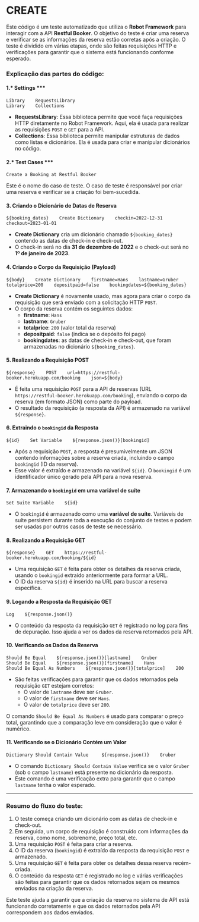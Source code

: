 # CREATE

Este código é um teste automatizado que utiliza o **Robot Framework** para interagir com a API **Restful Booker**. O objetivo do teste é criar uma reserva e verificar se as informações da reserva estão corretas após a criação. O teste é dividido em várias etapas, onde são feitas requisições HTTP e verificações para garantir que o sistema está funcionando conforme esperado.

### Explicação das partes do código:

#### **1.*** Settings ***
```robot
Library    RequestsLibrary
Library    Collections
```
- **RequestsLibrary**: Essa biblioteca permite que você faça requisições HTTP diretamente no Robot Framework. Aqui, ela é usada para realizar as requisições `POST` e `GET` para a API.
- **Collections**: Essa biblioteca permite manipular estruturas de dados como listas e dicionários. Ela é usada para criar e manipular dicionários no código.

#### **2.*** Test Cases ***
```robot
Create a Booking at Restful Booker
```
Este é o nome do caso de teste. O caso de teste é responsável por criar uma reserva e verificar se a criação foi bem-sucedida. 

#### **3. Criando o Dicionário de Datas de Reserva**
```robot
${booking_dates}    Create Dictionary    checkin=2022-12-31    checkout=2023-01-01
```
- **Create Dictionary** cria um dicionário chamado `${booking_dates}` contendo as datas de check-in e check-out.
- O check-in será no dia **31 de dezembro de 2022** e o check-out será no **1º de janeiro de 2023**.

#### **4. Criando o Corpo da Requisição (Payload)**
```robot
${body}    Create Dictionary    firstname=Hans    lastname=Gruber    totalprice=200    depositpaid=false    bookingdates=${booking_dates}
```
- **Create Dictionary** é novamente usado, mas agora para criar o corpo da requisição que será enviado com a solicitação HTTP `POST`. 
- O corpo da reserva contém os seguintes dados:
  - **firstname**: `Hans`
  - **lastname**: `Gruber`
  - **totalprice**: `200` (valor total da reserva)
  - **depositpaid**: `false` (indica se o depósito foi pago)
  - **bookingdates**: as datas de check-in e check-out, que foram armazenadas no dicionário `${booking_dates}`.

#### **5. Realizando a Requisição POST**
```robot
${response}    POST    url=https://restful-booker.herokuapp.com/booking    json=${body}
```
- É feita uma requisição `POST` para a API de reservas (URL `https://restful-booker.herokuapp.com/booking`), enviando o corpo da reserva (em formato JSON) como parte do payload.
- O resultado da requisição (a resposta da API) é armazenado na variável `${response}`.

#### **6. Extraindo o `bookingid` da Resposta**
```robot
${id}    Set Variable    ${response.json()}[bookingid]
```
- Após a requisição `POST`, a resposta é presumivelmente um JSON contendo informações sobre a reserva criada, incluindo o campo `bookingid` (ID da reserva).
- Esse valor é extraído e armazenado na variável `${id}`. O `bookingid` é um identificador único gerado pela API para a nova reserva.

#### **7. Armazenando o `bookingid` em uma variável de suíte**
```robot
Set Suite Variable    ${id}
```
- O `bookingid` é armazenado como uma **variável de suíte**. Variáveis de suíte persistem durante toda a execução do conjunto de testes e podem ser usadas por outros casos de teste se necessário.

#### **8. Realizando a Requisição GET**
```robot
${response}    GET    https://restful-booker.herokuapp.com/booking/${id}
```
- Uma requisição `GET` é feita para obter os detalhes da reserva criada, usando o `bookingid` extraído anteriormente para formar a URL.
- O ID da reserva `${id}` é inserido na URL para buscar a reserva específica.

#### **9. Logando a Resposta da Requisição GET**
```robot
Log    ${response.json()}
```
- O conteúdo da resposta da requisição `GET` é registrado no log para fins de depuração. Isso ajuda a ver os dados da reserva retornados pela API.

#### **10. Verificando os Dados da Reserva**
```robot
Should Be Equal    ${response.json()}[lastname]    Gruber
Should Be Equal    ${response.json()}[firstname]    Hans   
Should Be Equal As Numbers    ${response.json()}[totalprice]    200
```
- São feitas verificações para garantir que os dados retornados pela requisição `GET` estejam corretos:
  - O valor de `lastname` deve ser `Gruber`.
  - O valor de `firstname` deve ser `Hans`.
  - O valor de `totalprice` deve ser `200`.
  
O comando `Should Be Equal As Numbers` é usado para comparar o preço total, garantindo que a comparação leve em consideração que o valor é numérico.

#### **11. Verificando se o Dicionário Contém um Valor**
```robot
Dictionary Should Contain Value     ${response.json()}    Gruber
```
- O comando `Dictionary Should Contain Value` verifica se o valor `Gruber` (sob o campo `lastname`) está presente no dicionário da resposta.
- Este comando é uma verificação extra para garantir que o campo `lastname` tenha o valor esperado.

---

### **Resumo do fluxo do teste:**
1. O teste começa criando um dicionário com as datas de check-in e check-out.
2. Em seguida, um corpo de requisição é construído com informações da reserva, como nome, sobrenome, preço total, etc.
3. Uma requisição `POST` é feita para criar a reserva.
4. O ID da reserva (`bookingid`) é extraído da resposta da requisição `POST` e armazenado.
5. Uma requisição `GET` é feita para obter os detalhes dessa reserva recém-criada.
6. O conteúdo da resposta `GET` é registrado no log e várias verificações são feitas para garantir que os dados retornados sejam os mesmos enviados na criação da reserva.

Este teste ajuda a garantir que a criação da reserva no sistema de API está funcionando corretamente e que os dados retornados pela API correspondem aos dados enviados.